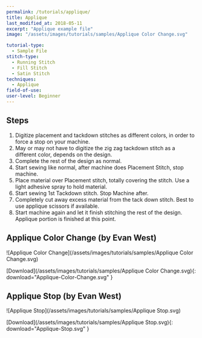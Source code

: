 ```yaml
---
permalink: /tutorials/applique/
title: Applique
last_modified_at: 2018-05-11
excerpt: "Applique example file"
image: "/assets/images/tutorials/samples/Applique Color Change.svg"

tutorial-type:
  - Sample File
stitch-type: 
  - Running Stitch
  - Fill Stitch
  - Satin Stitch
techniques:
  - Applique
field-of-use:
user-level: Beginner
---
```

## Steps

1. Digitize placement and tackdown stitches as different colors, in order to force a stop on your machine.
2. May or may not have to digitize the zig zag tackdown stitch as a different color, depends on the design.
3. Complete the rest of the design as normal.
4. Start sewing like normal, after machine does Placement Stitch, stop machine.
5. Place material over Placement stitch, totally covering the stitch.  Use a light adhesive spray to hold material.
6. Start sewing 1st Tackdown stitch.  Stop Machine after.
7. Completely cut away excess material from the tack down stitch.  Best to use applique scissors if available.
8. Start machine again and let it finish stitching the rest of the design.  Applique portion is finished at this point.

## Applique Color Change (by Evan West)

![Applique Color Change](/assets/images/tutorials/samples/Applique Color Change.svg)

[Download](/assets/images/tutorials/samples/Applique Color Change.svg){: download="Applique-Color-Change.svg" }

## Applique Stop (by Evan West)

![Applique Stop](/assets/images/tutorials/samples/Applique Stop.svg)

[Download](/assets/images/tutorials/samples/Applique Stop.svg){: download="Applique-Stop.svg" }
